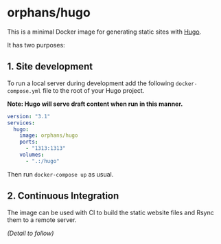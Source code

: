# orphans/hugo

This is a minimal Docker image for generating static sites with [Hugo](https://gohugo.io/). 

It has two purposes:

## 1. Site development

To run a local server during development add the following `docker-compose.yml` file to the root of your Hugo project.

**Note: Hugo will serve draft content when run in this manner.**

```yml
version: "3.1"
services:
  hugo:
    image: orphans/hugo
    ports: 
      - "1313:1313"
    volumes: 
      - ".:/hugo"
```

Then run `docker-compose up` as usual.

## 2. Continuous Integration

The image can be used with CI to build the static website files and Rsync them to a remote server. 

*(Detail to follow)*
